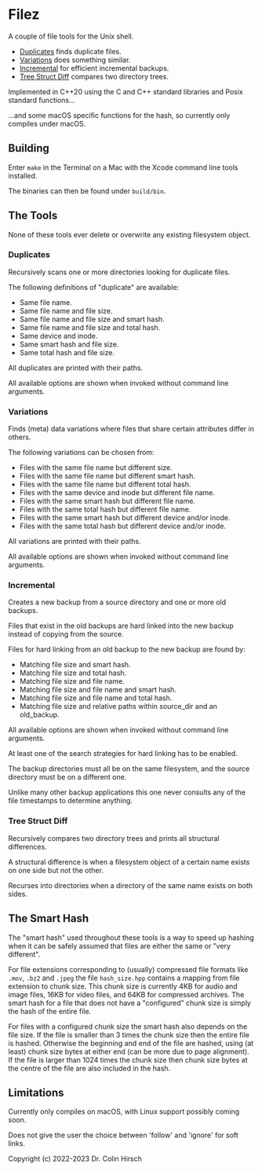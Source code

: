 # Filez

A couple of file tools for the Unix shell.

 * [Duplicates](#duplicates) finds duplicate files.
 * [Variations](#variations) does something similar.
 * [Incremental](#incremental) for efficient incremental backups.
 * [Tree Struct Diff](#tree-struct-diff) compares two directory trees.

Implemented in C++20 using the C and C++ standard libraries and Posix standard functions...

...and some macOS specific functions for the hash, so currently only compiles under macOS.

## Building

Enter `make` in the Terminal on a Mac with the Xcode command line tools installed.

The binaries can then be found under `build/bin`.

## The Tools

None of these tools ever delete or overwrite any existing filesystem object.

### Duplicates

Recursively scans one or more directories looking for duplicate files.

The following definitions of "duplicate" are available:

 * Same file name.
 * Same file name and file size.
 * Same file name and file size and smart hash.
 * Same file name and file size and total hash.
 * Same device and inode.
 * Same smart hash and file size.
 * Same total hash and file size.

All duplicates are printed with their paths.

All available options are shown when invoked without command line arguments.

### Variations

Finds (meta) data variations where files that share certain attributes differ in others.

The following variations can be chosen from:

 * Files with the same file name but different size.
 * Files with the same file name but different smart hash.
 * Files with the same file name but different total hash.
 * Files with the same device and inode but different file name.
 * Files with the same smart hash but different file name.
 * Files with the same total hash but different file name.
 * Files with the same smart hash but different device and/or inode.
 * Files with the same total hash but different device and/or inode.

All variations are printed with their paths.

All available options are shown when invoked without command line arguments.

### Incremental

Creates a new backup from a source directory and one or more old backups.

Files that exist in the old backups are hard linked into the new backup instead of copying from the source.

Files for hard linking from an old backup to the new backup are found by:

 * Matching file size and smart hash.
 * Matching file size and total hash.
 * Matching file size and file name.
 * Matching file size and file name and smart hash.
 * Matching file size and file name and total hash.
 * Matching file size and relative paths within source_dir and an old_backup.

All available options are shown when invoked without command line arguments.

At least one of the search strategies for hard linking has to be enabled.

The backup directories must all be on the same filesystem, and the source directory must be on a different one.

Unlike many other backup applications this one never consults any of the file timestamps to determine anything.

### Tree Struct Diff

Recursively compares two directory trees and prints all structural differences.

A structural difference is when a filesystem object of a certain name exists on one side but not the other.

Recurses into directories when a directory of the same name exists on both sides.

## The Smart Hash

The "smart hash" used throughout these tools is a way to speed up hashing when it can be safely assumed that files are either the same or "very different".

For file extensions corresponding to (usually) compressed file formats like `.mov`, `.bz2` and `.jpeg` the file `hash_size.hpp` contains a mapping from file extension to chunk size.
This chunk size is currently 4KB for audio and image files, 16KB for video files, and 64KB for compressed archives.
The smart hash for a file that does not have a "configured" chunk size is simply the hash of the entire file.

For files with a configured chunk size the smart hash also depends on the file size.
If the file is smaller than 3 times the chunk size then the entire file is hashed.
Otherwise the beginning and end of the file are hashed, using (at least) chunk size bytes at either end (can be more due to page alignment).
If the file is larger than 1024 times the chunk size then chunk size bytes at the centre of the file are also included in the hash.

## Limitations

Currently only compiles on macOS, with Linux support possibly coming soon.

Does not give the user the choice between 'follow' and 'ignore' for soft links.

Copyright (c) 2022-2023 Dr. Colin Hirsch
